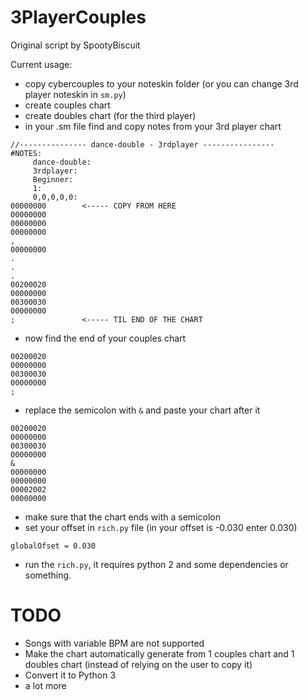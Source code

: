 # 3PlayerCouples
Original script by SpootyBiscuit 

Current usage:

- copy cybercouples to your noteskin folder (or you can change 3rd player noteskin in `sm.py`)
- create couples chart
- create doubles chart (for the third player)
- in your .sm file find and copy notes from your 3rd player chart
```
//--------------- dance-double - 3rdplayer ----------------
#NOTES:
     dance-double:
     3rdplayer:
     Beginner:
     1:
     0,0,0,0,0:
00000000        <----- COPY FROM HERE
00000000
00000000
00000000
,
00000000
.
.
.
00200020
00000000
00300030
00000000
;               <----- TIL END OF THE CHART
```
- now find the end of your couples chart
```
00200020
00000000
00300030
00000000
;
```
- replace the semicolon with `&` and paste your chart after it
```
00200020
00000000
00300030
00000000
&
00000000
00000000
00002002
00000000
```
- make sure that the chart ends with a semicolon
- set your offset in `rich.py` file (in your offset is -0.030 enter 0.030)
```
globalOfset = 0.030
```
- run the `rich.py`, it requires python 2 and some dependencies or something.

# TODO
- Songs with variable BPM are not supported
- Make the chart automatically  generate from 1 couples chart and 1 doubles chart (instead of relying on the user to copy it)
- Convert it to Python 3
- a lot more
